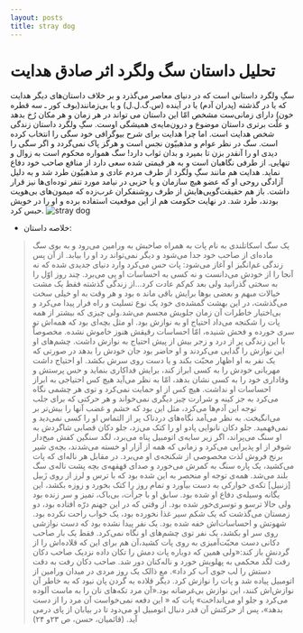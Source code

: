 ```yaml
---
layout: posts
title: stray dog
---
```



# تحلیل داستان سگ ولگرد اثر صادق هدایت
سگِ ولگرد داستانی است که در دنیای معاصر می‌گذرد و بر خلاف داستان‌های دیگر هدایت که یا در گذشته (پدران آدم) یا در آینده (س.گ.ل.ل) و یا بی‌زمانند(بوف کور ـ سه قطره خون) دارای زمانی‌ست مشخص امّا این داستان می تواند در هر زمان و هر مکان رُخ بدهد و علّت برتری داستان موضوع و درون‌مایه‌ی همیشگی اوست.
سگِ ولگرد داستان زندگی شخص هدایت است. اما چرا هدایت برای شرح بیوگرافی خود سگی را انتخاب کرده است. سگ در نظر عوام و مذهبیّون نجس است و هرگز پاک نمی‌گردد و اگر سگی را دیدی او را آنقدر بزن تا بمیرد و بدان ثواب دارد! سگ همواره محکوم است به زوال و تنهایی. از طرفی نگاهبان است و به هر قیمتی شده سعی دارد از منافع صاحب خود دفاع نماید. هدایت هم مانند سگِ ولگرد از طرف مردم عادی و مذهبیّون طرد شد و به دلیل آزادگی روحی او که عضو هیچ سازمان و یا حزبی در نیامد مورد تنفر توده‌ای‌ها نیز قرار داشت. باز هم حقیقت‌گویی‌هایش از طرف روشنفکران غرب‌زده که میمون‌های بی‌هویت بودند، ‌طرد شد. در نهایت حکومت هم از این موقعیت استفاده برده و او را در خویش حبس کرد.
![stray dog](https://vista.ir/mag/i/2/xrdv0.jpg)
- خلاصه داستان:
> یک سگ اسکاتلندی به نام پات به همراه صاحبش به ورامین می‌رود و به بوی سگ ماده‌ای از صاحب خود جدا می‌شود و دیگر نمی‌تواند رد او را بیابد. از آن پس زندگی غم‌انگیز او آغاز می‌شود:
پات حس می‌کرد وارد دنیای جدیدی شده که نه آنجا را از خودش می‌دانست و نه کسی به احساسات او پی می‌برد. چند روز اوّل را به سختی گذرانید ولی بعد کم‌کم عادت کرد…از زندگی گذشته فقط یک مشت خیالات مبهم و بعضی بوها برایش باقی ماند ه بود و هر وقت به او خیلی سخت می‌گذشت، ‌در این بهشت گمشده‌ی خود یک نوع تسلیت و راه فرار پیدا می‌کرد و بی‌اختیار خاطرات آن زمان جلویش مجسم می‌شد.ولی چیزی که بیشتر از همه پات را شکنجه می‌داد احتیاج او به نوازش بود.
او مثل بچه‌ای بود که همه‌اش تو سری خورده و فحش شنیده، ‌امّا احساسات رقیقش هنوز خاموش نشده. مخصوصاً با این زندگی پر از درد و زجر بیش از پیش احتیاج به نوازش داشت. چشم‌های او این نوازش را گدایی می‌کردند و او حاضر بود جان خودش را بدهد در صورتی که یک نفر به او اظهار محبّت بکند و یا دست روی سرش بکشد.
او احتیاج داشت مهربانی خودش را به کسی ابراز کند، ‌برایش فداکاری بنماید و حس پرستش و وفاداری خود را به کسی نشان بدهد، ‌امّا به نظر می‌آید هیچ کس احتیاجی به ابراز احساسات او نداشت. هیچ کس از او حمایت نمی‌کرد و توی هر چشمی نگاه می‌کرد به جز کینه و شرارت چیز دیگری نمی‌خواند و هر حرکتی که برای جلب توجه این آدم‌ها می‌کرد، ‌مثل این بود که خشم و غضب آنها را بیش‌تر بر می‌انگیخت.
به نظر می‌آمد نگاه‌های دردناک پر از التماس او را کسی نمی‌دید و نمی‌فهمید. جلو دکان نانوایی پادو او را کتک می‌زد، ‌جلو دکان قصابی شاگردش به او سنگ می‌پراند، ‌اگر زیر سایه‌ی اتومبیل پناه می‌برد،‌ لگد سنگین کفش میخ‌دار شوفر از او پذیرایی می‌کرد و زمانی که همه از آزار او خسته می‌شدند، ‌بچه‌ی شیر برنج فروش لذت مخصوصی از شکنجه‌ی او می‌برد. در مقابل هر ناله‌ای که پات می‌کشید، یک پاره سنگ به کمرش می‌خورد و صدای قهقهه‌ی بچه پشت ناله‌ی سگ بلند می‌شد.
همه‌ی توجه او منحصر به این شده بود که با ترس و لرز از روی زَبیل [زنبیل] تکه‌ی خوارکی به دست بیآورد و تمام روز را کتک بخورد و زوزه بکشد، این یگانه وسیله‌ی دفاع او شده بود. سابق او با جرأت، ‌بی‌باک، ‌تمیز و سر زنده بود ولی حالا ترسو و توسری‌خور شده بود. از وقتی که در این جهنم درّه افتاده بود، ‌دو زمستان می‌گذشت که یک شکم سیر غذا نخورده بود، ‌یک خواب راحت نکرده بود. شهوتش و احساسات‌اش خفه شده بود. یک نفر پیدا نشده بود که دست نوازشی روی سر او بکشد، یک نفر توی چشم‌های او نگاه نمی‌کرد.
فقط یک بار صاحب دکانی دست محبّت‌آمیزی به روی پات کشید،‌آن هم برای این که قلاده‌اش را از گردنش باز کند:«ولی همین که دوباره پات دمش را تکان داده نزدیک صاحب دکان رفت لگد محکمی به پهلویش خورد و ناله‌کنان دور شد. صاحب دکان رفت به دقت دستش را لب جوی آب کر داد».
مع ذالک یک روز مردی در میدان ورامین از اتومبیل پیاده شد و پات را نوازش کرد. دیگر قلاده به گردن پان نبود که به خاطر آن نوازش‌اش کنند، ‌این نوازش بی‌غرضانه بود.«آن مرد تکه‌های نان را به ماست آلوده می‌کرد و جلو او می‌انداخت» پات که « این دفعه نمی‌خواست آن مرد را از دست بدهد»، ‌پس از حرکتش آن قدر دنبال اتومبیل او می‌دود تا در بیابان از پای درمی آید. (قائمیان، حسن، ص ۲۳و ۲۴)